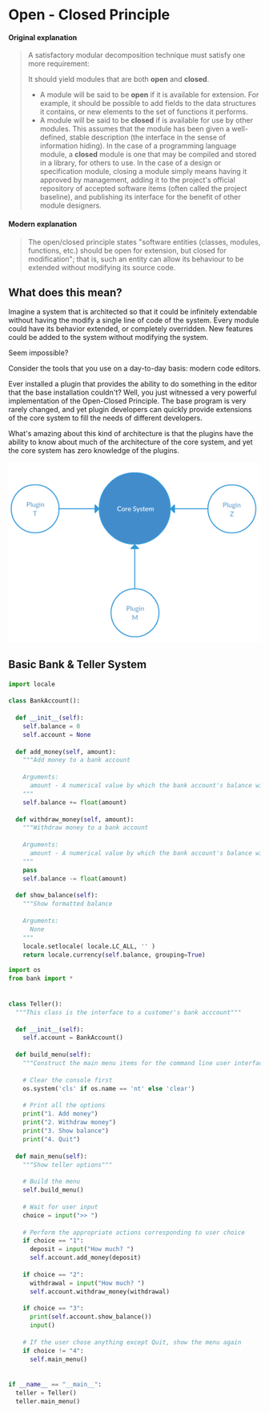 # Open - Closed Principle

#### Original explanation
> A satisfactory modular decomposition technique must satisfy one more requirement: 
> 
> It should yield modules that are both **open** and **closed**.
> 
> * A module will be said to be **open** if it is available for extension. For example, it should be possible to add fields to the data structures it contains, or new elements to the set of functions it performs.
> * A module will be said to be **closed** if is available for use by other modules. This assumes that the module has been given a well-defined, stable description (the interface in the sense of information hiding). In the case of a programming language module, a **closed** module is one that may be compiled and stored in a library, for others to use. In the case of a design or specification module, closing a module simply means having it approved by management, adding it to the project's official repository of accepted software items (often called the project baseline), and publishing its interface for the benefit of other module designers.

#### Modern explanation

> The open/closed principle states "software entities (classes, modules, functions, etc.) should be open for extension, but closed for modification"; that is, such an entity can allow its behaviour to be extended without modifying its source code.

## What does this mean?

Imagine a system that is architected so that it could be infinitely extendable without having the modify a single line of code of the system. Every module could have its behavior extended, or completely overridden. New features could be added to the system without modifying the system.

Seem impossible?

Consider the tools that you use on a day-to-day basis: modern code editors.

Ever installed a plugin that provides the ability to do something in the editor that the base installation couldn't? Well, you just witnessed a very powerful implementation of the Open-Closed Principle. The base program is very rarely changed, and yet plugin developers can quickly provide extensions of the core system to fill the needs of different developers.

What's amazing about this kind of architecture is that the plugins have the ability to know about much of the architecture of the core system, and yet the core system has zero knowledge of the plugins.

![](./open-closed-viz.png)

## Basic Bank & Teller System

```py
import locale

class BankAccount():

  def __init__(self):
    self.balance = 0
    self.account = None

  def add_money(self, amount):
    """Add money to a bank account

    Arguments:
      amount - A numerical value by which the bank account's balance will increase
    """
    self.balance += float(amount)

  def withdraw_money(self, amount):
    """Withdraw money to a bank account

    Arguments:
      amount - A numerical value by which the bank account's balance will decrease
    """
    pass
    self.balance -= float(amount)

  def show_balance(self):
    """Show formatted balance

    Arguments:
      None
    """
    locale.setlocale( locale.LC_ALL, '' )
    return locale.currency(self.balance, grouping=True)
```

```py
import os
from bank import *


class Teller():
  """This class is the interface to a customer's bank acccount"""

  def __init__(self):
    self.account = BankAccount()

  def build_menu(self):
    """Construct the main menu items for the command line user interface"""

    # Clear the console first
    os.system('cls' if os.name == 'nt' else 'clear')

    # Print all the options
    print("1. Add money")
    print("2. Withdraw money")
    print("3. Show balance")
    print("4. Quit")

  def main_menu(self):
    """Show teller options"""

    # Build the menu
    self.build_menu()

    # Wait for user input
    choice = input(">> ")

    # Perform the appropriate actions corresponding to user choice
    if choice == "1":
      deposit = input("How much? ")
      self.account.add_money(deposit)

    if choice == "2":
      withdrawal = input("How much? ")
      self.account.withdraw_money(withdrawal)

    if choice == "3":
      print(self.account.show_balance())
      input()

    # If the user chose anything except Quit, show the menu again
    if choice != "4":
      self.main_menu()


if __name__ == "__main__":
  teller = Teller()
  teller.main_menu()
```

